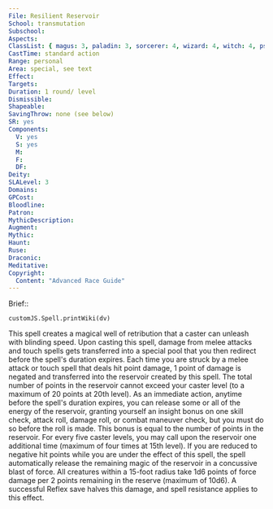```yaml
---
File: Resilient Reservoir
School: transmutation
Subschool: 
Aspects: 
ClassList: { magus: 3, paladin: 3, sorcerer: 4, wizard: 4, witch: 4, psychic: 4, mesmerist: 3 }
CastTime: standard action
Range: personal
Area: special, see text
Effect: 
Targets: 
Duration: 1 round/ level
Dismissible: 
Shapeable: 
SavingThrow: none (see below)
SR: yes
Components:
  V: yes
  S: yes
  M: 
  F: 
  DF: 
Deity: 
SLALevel: 3
Domains: 
GPCost: 
Bloodline: 
Patron: 
MythicDescription: 
Augment: 
Mythic: 
Haunt: 
Ruse: 
Draconic: 
Meditative: 
Copyright:
  Content: "Advanced Race Guide"
---
```

Brief:: 

```dataviewjs
customJS.Spell.printWiki(dv)
```

This spell creates a magical well of retribution that a caster can unleash with blinding speed.  Upon casting this spell, damage from melee attacks and touch spells gets transferred into a special pool that you then redirect before the spell's duration expires.  Each time you are struck by a melee attack or touch spell that deals hit point damage, 1 point of damage is negated and transferred into the reservoir created by this spell. The total number of points in the reservoir cannot exceed your caster level (to a maximum of 20 points at 20th level). As an immediate action, anytime before the spell's duration expires, you can release some or all of the energy of the reservoir, granting yourself an insight bonus on one skill check, attack roll, damage roll, or combat maneuver check, but you must do so before the roll is made. This bonus is equal to the number of points in the reservoir. For every five caster levels, you may call upon the reservoir one additional time (maximum of four times at 15th level).  If you are reduced to negative hit points while you are under the effect of this spell, the spell automatically release the remaining magic of the reservoir in a concussive blast of force. All creatures within a 15-foot radius take 1d6 points of force damage per 2 points remaining in the reserve (maximum of 10d6). A successful Reflex save halves this damage, and spell resistance applies to this effect.
